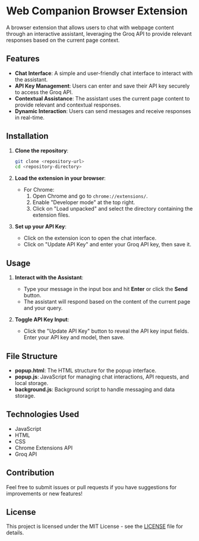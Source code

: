# Web Companion Browser Extension

A browser extension that allows users to chat with webpage content through an interactive assistant, leveraging the Groq API to provide relevant responses based on the current page context.

## Features

- **Chat Interface**: A simple and user-friendly chat interface to interact with the assistant.
- **API Key Management**: Users can enter and save their API key securely to access the Groq API.
- **Contextual Assistance**: The assistant uses the current page content to provide relevant and contextual responses.
- **Dynamic Interaction**: Users can send messages and receive responses in real-time.

## Installation

1. **Clone the repository**:
   ```bash
   git clone <repository-url>
   cd <repository-directory>
   ```

2. **Load the extension in your browser**:
   - For Chrome:
     1. Open Chrome and go to `chrome://extensions/`.
     2. Enable "Developer mode" at the top right.
     3. Click on "Load unpacked" and select the directory containing the extension files.

3. **Set up your API Key**:
   - Click on the extension icon to open the chat interface.
   - Click on "Update API Key" and enter your Groq API key, then save it.

## Usage

1. **Interact with the Assistant**:
   - Type your message in the input box and hit **Enter** or click the **Send** button.
   - The assistant will respond based on the content of the current page and your query.

2. **Toggle API Key Input**:
   - Click the "Update API Key" button to reveal the API key input fields. Enter your API key and model, then save.

## File Structure

- **popup.html**: The HTML structure for the popup interface.
- **popup.js**: JavaScript for managing chat interactions, API requests, and local storage.
- **background.js**: Background script to handle messaging and data storage.

## Technologies Used

- JavaScript
- HTML
- CSS
- Chrome Extensions API
- Groq API

## Contribution

Feel free to submit issues or pull requests if you have suggestions for improvements or new features!

## License

This project is licensed under the MIT License - see the [LICENSE](LICENSE) file for details.
